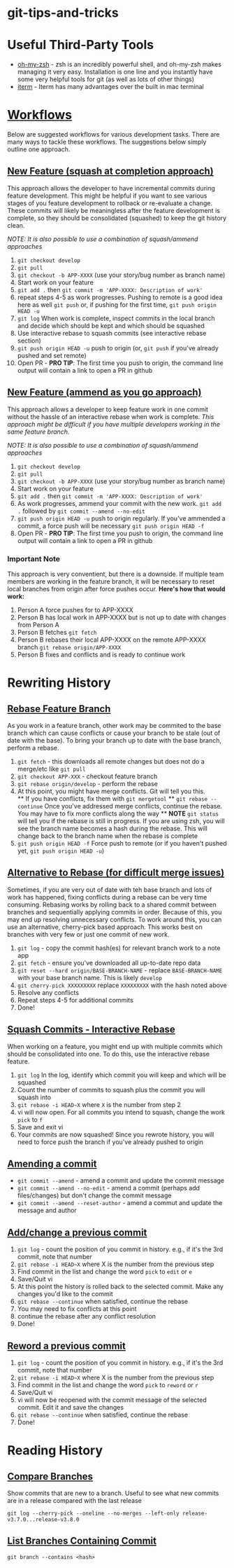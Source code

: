 # git-tips-and-tricks

# Useful Third-Party Tools
* [oh-my-zsh](https://github.com/robbyrussell/oh-my-zsh) - zsh is an incredibly powerful shell, and oh-my-zsh makes managing it very easy.  Installation is one line and you instantly have some very helpful tools for git (as well as lots of other things)
* [iterm](https://www.iterm2.com/) - Iterm has many advantages over the built in mac terminal

# [Workflows](#workflows)

Below are suggested workflows for various development tasks.  There are many ways to tackle these workflows.  The suggestions below simply outline one approach.

## [New Feature (squash at completion approach)](#new-feature-squash-completions)
This approach allows the developer to have incremental commits during feature development.  This might be helpful if you want to see various stages of you feature development to rollback or re-evaluate a change.  These commits will likely be meaningless after the feature development is complete, so they should be consolidated (squashed) to keep the git history clean.

*NOTE: It is also possible to use a combination of squash/ammend approaches*

1. `git checkout develop`
2. `git pull`
3. `git checkout -b APP-XXXX` (use your story/bug number as branch name)
4. Start work on your feature
5. `git add .` then `git commit -m 'APP-XXXX: Description of work'`
6. repeat steps 4-5 as work progresses.  Pushing to remote is a good idea here as well `git push` or, if pushing for the first time, `git push origin HEAD -u`
7. `git log` When work is complete, inspect commits in the local branch and decide which should be kept and which should be squashed
8. Use interactive rebase to squash commits (see interactive rebase section)
9. `git push origin HEAD -u` push to origin (or, `git push` if you've already pushed and set remote)
10. Open PR - **PRO TIP**: The first time you push to origin, the command line output will contain a link to open a PR in github

## [New Feature (ammend as you go approach)](#new-feature-amend-as-you-go)
This approach allows a developer to keep feature work in one commit without the hassle of an interactive rebase when work is complete.  *This approach might be difficult if you have multiple developers working in the same feature branch.*

*NOTE: It is also possible to use a combination of squash/ammend approaches*

1. `git checkout develop`
2. `git pull`
3. `git checkout -b APP-XXXX` (use your story/bug number as branch name)
4. Start work on your feature
5. `git add .` then `git commit -m 'APP-XXXX: Description of work'`
6. As work progresses, ammend your commit with the new work. `git add .` followed by `git commit --amend --no-edit`
7. `git push origin HEAD -u` push to origin regularly.  If you've ammended a commit, a force push will be necessary `git push origin HEAD -f`
8. Open PR - **PRO TIP**: The first time you push to origin, the command line output will contain a link to open a PR in github

### Important Note
This approach is very conventient, but there is a downside.  If multiple team members are working in the feature branch, it will be necessary to reset local branches from origin after force pushes occur. 
**Here's how that would work:**
1. Person A force pushes for to APP-XXXX
2. Person B has local work in APP-XXXX but is not up to date with changes from Person A
3. Person B fetches `git fetch`
4. Person B rebases their local APP-XXXX on the remote APP-XXXX branch `git rebase origin/APP-XXXX`
5. Person B fixes and conflicts and is ready to continue work

# Rewriting History
## [Rebase Feature Branch](#rebase-feature-branch)
As you work in a feature branch, other work may be commited to the base branch which can cause conflicts or cause your branch to be stale (out of date with the base).  To bring your branch up to date with the base branch, perform a rebase.
1. `git fetch` - this downloads all remote changes but does not do a merge/etc like `git pull`
2. `git checkout APP-XXX` - checkout feature branch
3. `git rebase origin/develop` - perform the rebase
4. At this point, you might have merge conflicts.  Git will tell you this.  
** If you have conflicts, fix them with `git mergetool`
** `git rebase --continue` Once you've addressed merge conflicts, continue the rebase.  You may have to fix more conflicts along the way
** **NOTE** `git status` will tell you if the rebase is still in progress.  If you are using zsh, you will see the branch name becomes a hash during the rebase.  This will change back to the branch name when the rebase is complete
5. `git push origin HEAD -f` Force push to remote (or if you haven't pushed yet, `git push origin HEAD -u`)

## [Alternative to Rebase (for difficult merge issues)](#rebase-alternative)
Sometimes, if you are very out of date with teh base branch and lots of work has happened, fixing conflicts during a rebase can be very time consuming.  Rebasing works by rolling back to a shared commit between branches and sequentially applying commits in order.  Because of this, you may end up resolving unnecessary conflicts.  To work around this, you can use an alternative, cherry-pick based approach.  This works best on branches with very few or just one commit of new work.
1. `git log` - copy the commit hash(es) for relevant branch work to a note app
2. `git fetch` - ensure you've downloaded all up-to-date repo data
3. `git reset --hard origin/BASE-BRANCH-NAME` - replace `BASE-BRANCH-NAME` with your base branch name.  This is likely `develop`
4. `git cherry-pick XXXXXXXXX` replace `XXXXXXXXX` with the hash noted above
5. Resolve any conflicts
6. Repeat steps 4-5 for additional commits
7. Done!

## [Squash Commits - Interactive Rebase](#interactive-rebase-squash-commits)
When working on a feature, you might end up with multiple commits which should be consolidated into one.  To do this, use the interactive rebase feature.
1. `git log` In the log, identify which commit you will keep and which will be squashed
2. Count the number of commits to squash plus the commit you will squash into
3. `git rebase -i HEAD~X` where `X` is the number from step 2
4. vi will now open.  For all commits you intend to squash, change the work `pick` to `f`
5. Save and exit vi
6. Your commits are now squashed! Since you rewrote history, you will need to force push the branch if you've already pushed to origin

## [Amending a commit](#amending-commits)
* `git commit --amend` - amend a commit and update the commit message
* `git commit --amend --no-edit` - amend a commit (perhaps add files/changes) but don't change the commit message
* `git commit --amend --reset-author` - amend a commut and update the message and author

## [Add/change a previous commit](#add-change-previous-commit)
1. `git log` - count the position of you commit in history.  e.g., if it's the 3rd commit, note that number
2. `git rebase -i HEAD~X` where X is the number from the previous step
3. Find commit in the list and change the word `pick` to `edit` or `e`
4. Save/Quit vi
5. At this point the history is rolled back to the selected commit.  Make any changes you'd like to the commit
6. `git rebase --continue` when satisfied, continue the rebase
7. You may need to fix conflicts at this point
8. continue the rebase after any conflict resolution
9. Done!

## [Reword a previous commit](#reword-previous-commit)
1. `git log` - count the position of you commit in history.  e.g., if it's the 3rd commit, note that number
2. `git rebase -i HEAD~X` where X is the number from the previous step
3. Find commit in the list and change the word `pick` to `reword` or `r`
4. Save/Quit vi
5. vi will now be reopened with the commit message of the selected commit.  Edit it and save the changes
6. `git rebase --continue` when satisfied, continue the rebase
7. Done!

# Reading History

## [Compare Branches](#compare-branches)
Show commits that are new to a branch.  Useful to see what new commits are in a release compared with the last release

`git log --cherry-pick --oneline --no-merges --left-only release-v3.7.0...release-v3.8.0`

## [List Branches Containing Commit](#list-branches-containing-commit)
`git branch --contains <hash>`
